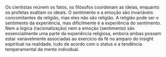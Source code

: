 ﻿Os cientistas reúnem os fatos, os filósofos coordenam as ideias, enquanto os profetas exaltam os ideais. O sentimento e a emoção são  invariáveis concomitantes da religião, mas eles não são religião. A religião pode ser o sentimento da experiência, mas dificilmente é a experiência do sentimento. Nem a lógica (racionalização) nem a emoção (sentimento) são essencialmente uma parte da experiência religiosa, embora ambas possam estar variavelmente associadas ao exercício da fé no amparo do insight espiritual na realidade, tudo de acordo com o status e a tendência temperamental da mente individual.